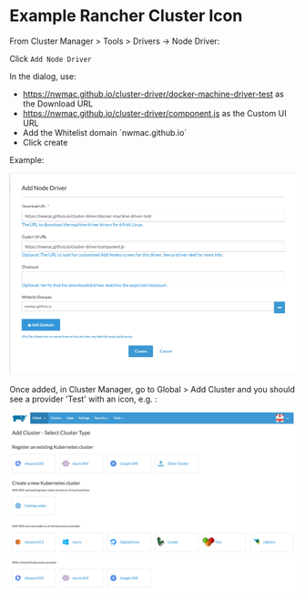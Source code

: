 # Example Rancher Cluster Icon

From Cluster Manager > Tools > Drivers -> Node Driver:

Click `Add Node Driver`


<p>In the dialog, use:</p>
<ul>
  <li><a href="https://nwmac.github.io/cluster-driver/docker-machine-driver-test">https://nwmac.github.io/cluster-driver/docker-machine-driver-test</a> as the Download URL</li>
  <li><a href="https://nwmac.github.io/cluster-driver/component.js">https://nwmac.github.io/cluster-driver/component.js</a> as the Custom UI URL</li>
  <li>Add the Whitelist domain `nwmac.github.io`</li>
  <li>Click create</li>
</ul>

Example:

<img src="screen1.png" width="1000" />

Once added, in Cluster Manager, go to Global > Add Cluster and you should see a provider 'Test' with an icon, e.g. :

<img src="screen2.png" width="1000" />
